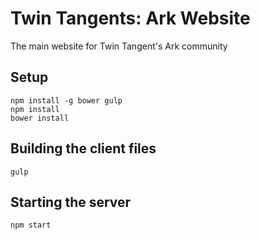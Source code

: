 Twin Tangents: Ark Website
==========================

The main website for Twin Tangent's Ark community

## Setup

```
npm install -g bower gulp
npm install
bower install
```

## Building the client files

```
gulp
```

## Starting the server

```
npm start
```